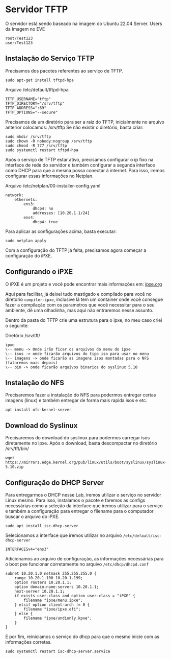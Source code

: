 # Servidor TFTP

O servidor está sendo baseado na imagem do Ubuntu 22.04 Server.
Users da Imagem no EVE
```
root/Test123
user/Test123
```

## Instalação do Serviço TFTP

Precisamos dos pacotes referentes ao serviço de TFTP.

```
sudo apt-get install tftpd-hpa
```

Arquivo /etc/default/tftpd-hpa

```
TFTP_USERNAME="tftp"
TFTP_DIRECTORY="/srv/tftp"
TFTP_ADDRESS=":69"
TFTP_OPTIONS="--secure"
```

Precisamos de um diretório para ser a raiz do TFTP, inicialmente no arquivo anterior colocamos: /srv/tftp 
Se não existir o diretório, basta criar:

```
sudo mkdir /srv/tftp
sudo chown -R nobody:nogroup /srv/tftp
sudo chmod -R 777 /srv/tftp
sudo systemctl restart tftpd-hpa
```

Após o serviço de TFTP estar ativo, precisamos configurar o ip fixo na interface de rede do servidor e também configurar a segunda interface como DHCP para que a mesma possa conectar à internet.
Para isso, iremos configurar essas informações no Netplan.

Arquivo /etc/netplan/00-installer-config.yaml

```
network:
    ethernets:
        ens3:
            dhcp4: no
            addresses: [10.20.1.1/24]
        ens4:
            dhcp4: true
```

Para aplicar as configurações acima, basta executar:

```
sudo netplan apply
```

Com a configuração do TFTP já feita, precisamos agora começar a configuração do iPXE.

## Configurando o iPXE

O iPXE é um projeto e você pode encontrar mais informações em: [ipxe.org](https://ipxe.org)

Aqui para facilitar, já deixei tudo mastigado e compilado para você no diretorio `compiler-ipxe`, inclusive lá tem um container onde você consegue fazer a compilação com os parametros que você necessitar para o seu ambiente, dê uma olhadinha, mas aqui não entraremos nesse assunto.

Dentro da pasta do TFTP crie uma estrutura para o ipxe, no meu caso criei o seguinte:

Diretório /srv/tft/

```
ipxe
\-- menu -> Onde irão ficar os arquivos do menu do ipxe
\-- isos -> onde ficarão arquivos do tipo iso para usar no menu
\-- imagens -> onde ficarão as imagens isos montadas para o NFS (falaremos mais depois)
\-- bin -> onde ficarão arquivos binarios do syslinux 5.10
```

## Instalação do NFS

Precisaremos fazer a instalação do NFS para podermos entregar certas imagens (linux) e também entregar de forma mais rapida isos e etc.

```
apt install nfs-kernel-server
```

## Download do Syslinux

Precisaremos do download do syslinux para podermos carregar isos diretamente no ipxe. Após o download, basta descompactar no diretório /srv/tft/bin/

```
wget https://mirrors.edge.kernel.org/pub/linux/utils/boot/syslinux/syslinux-5.10.zip
```

## Configuração do DHCP Server

Para entregarmos o DHCP nesse Lab, iremos utilizar o serviço no servidor Linux mesmo. Para isso, instalamos o pacote e faremos as configs necessárias como a seleção da interface que iremos utilizar para o serviço e também a configuração para entregar o filename para o computador buscar o arquivo do iPXE.

```
sudo apt install isc-dhcp-server
```

Selecionamos a interface que iremos utilizar no arquivo `/etc/default/isc-dhcp-server`

```
INTERFACESv4="ens3"
```

Adicionamos ao arquivo de configuração, as informações necessárias para o boot pxe funcionar corretamente no arquivo `/etc/dhcp/dhcpd.conf`

```
subnet 10.20.1.0 netmask 255.255.255.0 {
    range 10.20.1.100 10.20.1.199;
    option routers 10.20.1.1;
    option domain-name-servers 10.20.1.1;
    next-server 10.20.1.1;
    if exists user-class and option user-class = "iPXE" {
        filename "ipxe/menu.ipxe";
    } elsif option client-arch != 0 {
        filename "ipxe/ipxe.efi";
    } else {
        filename "ipxe/undionly.kpxe";
    }
}
```

E por fim, reiniciamos o serviço do dhcp para que o mesmo inicie com as informações corretas.

```
sudo systemctl restart isc-dhcp-server.service
```